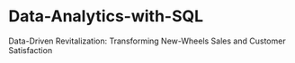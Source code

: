 # Data-Analytics-with-SQL
Data-Driven Revitalization: Transforming New-Wheels Sales and Customer Satisfaction
